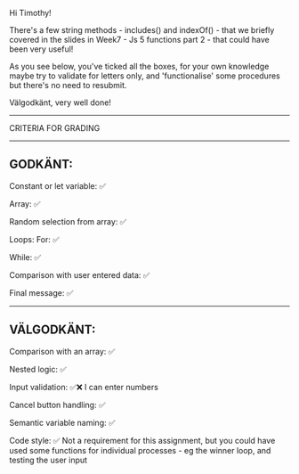 Hi Timothy!

There's a few string methods - includes() and indexOf() - that we briefly covered in the slides in Week7 - Js 5 functions part 2 - that could have been very useful!

As you see below, you've ticked all the boxes, for your own knowledge maybe try to validate for letters only, and 'functionalise' some procedures but there's no need to resubmit.

Välgodkänt, very well done!

*************************************

CRITERIA FOR GRADING

*************************************

GODKÄNT:
-------------------------------------

Constant or let variable: ✅

Array: ✅

Random selection from array: ✅

Loops:
  For: ✅

  While: ✅

Comparison with user entered data: ✅

Final message: ✅

-------------------------------------

VÄLGODKÄNT:
-------------------------------------

Comparison with an array: ✅

Nested logic: ✅

Input validation: ✅❌
  I can enter numbers

Cancel button handling: ✅ 

Semantic variable naming: ✅

Code style: ✅
  Not a requirement for this assignment, but you could have used some functions for individual processes - eg the winner loop, and testing the user input 